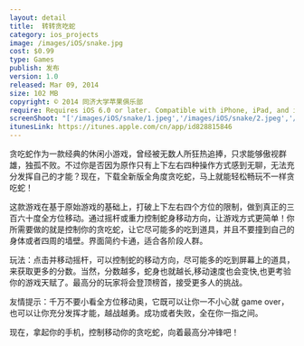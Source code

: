 ```yaml
---
layout: detail
title:  转转贪吃蛇 
category: ios_projects
image: /images/iOS/snake.jpg 
cost: $0.99
type: Games
publish: 发布
version: 1.0
released: Mar 09, 2014
size: 102 MB
copyright: © 2014 同济大学苹果俱乐部
require: Requires iOS 6.0 or later. Compatible with iPhone, iPad, and iPod touch.
screenShoot: "['/images/iOS/snake/1.jpeg','/images/iOS/snake/2.jpeg','/images/iOS/snake/3.jpeg','/images/iOS/snake/4.jpeg']"
itunesLink: https://itunes.apple.com/cn/app/id828815846
---
```


贪吃蛇作为一款经典的休闲小游戏，曾经被无数人所狂热追捧，只求能够傲视群雄，独孤不败。不过你是否因为原作只有上下左右四种操作方式感到无聊，无法充分发挥自己的才能？现在，下载全新版全角度贪吃蛇，马上就能轻松畅玩不一样贪吃蛇！

这款游戏在基于原始游戏的基础上，打破上下左右四个方位的限制，做到真正的三百六十度全方位移动。通过摇杆或重力控制蛇身移动方向，让游戏方式更简单！你所需要做的就是控制你的贪吃蛇，让它尽可能多的吃到道具，并且不要撞到自己的身体或者四周的墙壁。界面简约卡通，适合各阶段人群。

玩法：点击并移动摇杆，可以控制蛇的移动方向，尽可能多的吃到屏幕上的道具，来获取更多的分数。当然，分数越多，蛇身也就越长,移动速度也会变快,也更考验你的游戏天赋了。最高分的玩家将会登顶榜首，接受更多人的挑战。

友情提示：千万不要小看全方位移动奥，它既可以让你一不小心就 game over，也可以让你充分发挥才能，越战越勇。成功或者失败，全在你一指之间。

现在，拿起你的手机，控制移动你的贪吃蛇，向着最高分冲锋吧！
